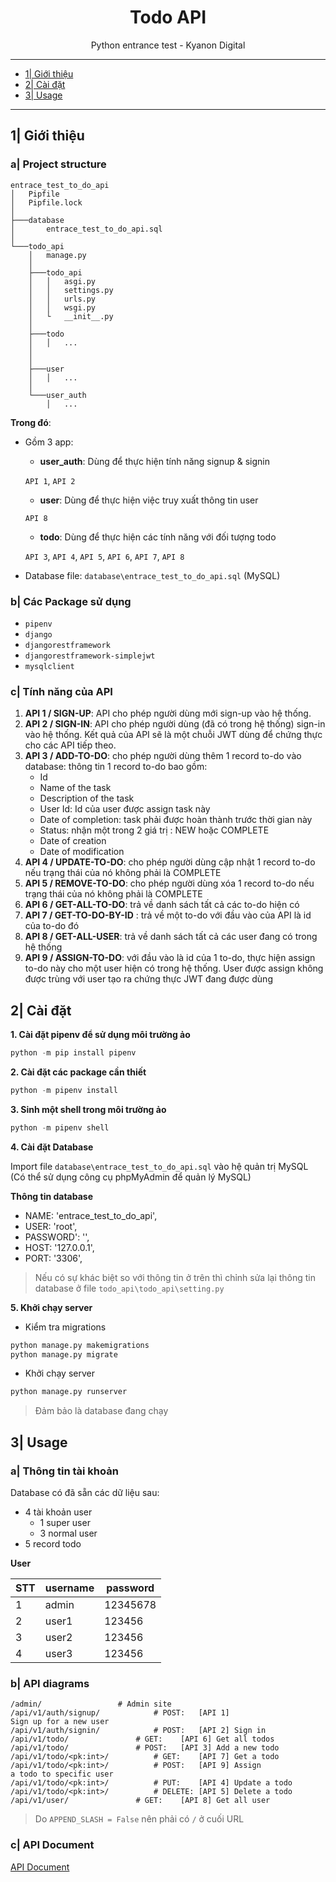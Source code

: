 <div align="center">

# Todo API
Python entrance test - Kyanon Digital
  
</div>

---

- [1| Giới thiệu](#1-giới-thiệu)
- [2| Cài đặt](#2-cài-đặt)
- [3| Usage](#3-usage)

---

## 1| Giới thiệu
### a| Project structure
```
entrace_test_to_do_api
│   Pipfile
│   Pipfile.lock
│
├───database
│       entrace_test_to_do_api.sql
│
└───todo_api
    │   manage.py
    │
    ├───todo_api
    │   │   asgi.py
    │   │   settings.py
    │   │   urls.py
    │   │   wsgi.py
    │   └   __init__.py
    │   
    ├───todo
    │   │   ...
    │
    │
    ├───user
    │   │   ...
    │
    └───user_auth
        │   ...

```


**Trong đó**:
+ Gồm 3 app: 
	+ **user_auth**: Dùng để thực hiện tính năng signup & signin 

	`API 1`, `API 2`
	+ **user**: Dùng để thực hiện việc truy xuất thông tin user

	`API 8`
	+ **todo**: Dùng để thực hiện các tính năng với đối tượng todo

	`API 3`, `API 4`, `API 5`, `API 6`, `API 7`, `API 8`
+ Database file: ```database\entrace_test_to_do_api.sql``` (MySQL)

### b| Các Package sử dụng
+ `pipenv`
+ `django`
+ `djangorestframework`
+ `djangorestframework-simplejwt`
+ `mysqlclient`

### c| Tính năng của API
1. **API 1 / SIGN-UP**: API cho phép người dùng mới sign-up vào hệ thống. 
2. **API 2 / SIGN-IN**: API cho phép người dùng (đã có trong hệ thống) sign-in vào hệ thống. Kết quả của API sẽ là một chuỗi JWT dùng để chứng thực cho các API tiếp theo. 
3. **API 3 / ADD-TO-DO**: cho phép người dùng thêm 1 record to-do vào database: thông tin 1 record to-do bao gồm: 
	- Id 
	- Name of the task 
	- Description of the task 
	- User Id: Id của user được assign task này 
	- Date of completion: task phải được hoàn thành trước thời gian này 
	- Status: nhận một trong 2 giá trị : NEW hoặc COMPLETE 
	- Date of creation 
	- Date of modification 
4. **API 4 / UPDATE-TO-DO**: cho phép người dùng cập nhật 1 record to-do nếu trạng thái của nó không phải là COMPLETE 
5. **API 5 / REMOVE-TO-DO**: cho phép người dùng xóa 1 record to-do nếu trạng thái của nó không phải là COMPLETE 
6. **API 6 / GET-ALL-TO-DO**: trả về danh sách tất cả các to-do hiện có
7. **API 7 / GET-TO-DO-BY-ID** : trả về một to-do với đầu vào của API là id của to-do đó 
8. **API 8 / GET-ALL-USER**: trả về danh sách tất cả các user đang có trong hệ thống 
9. **API 9 / ASSIGN-TO-DO**: với đầu vào là id của 1 to-do, thực hiện assign to-do này cho một user hiện có trong hệ thống. User được assign không được trùng với user tạo ra chứng thực JWT đang được dùng

## 2| Cài đặt

**1. Cài đặt pipenv để sử dụng môi trường ảo**
```python
python -m pip install pipenv
```

**2. Cài đặt các package cần thiết**
```python
python -m pipenv install 
```

**3. Sinh một shell trong môi trường ảo**
```python
python -m pipenv shell
```

**4. Cài đặt Database**

Import file ```database\entrace_test_to_do_api.sql``` vào hệ quản trị MySQL (Có thể sử dụng công cụ phpMyAdmin để quản lý MySQL)

**Thông tin database**
+ NAME: 'entrace_test_to_do_api',
+ USER: 'root',
+ PASSWORD': '',
+ HOST: '127.0.0.1',
+ PORT: '3306',

> Nếu có sự khác biệt so với thông tin ở trên thì chỉnh sửa lại thông tin database ở file ```todo_api\todo_api\setting.py```

**5. Khởi chạy server**


+ Kiểm tra migrations
```python
python manage.py makemigrations
python manage.py migrate
```

+ Khởi chạy server
```python
python manage.py runserver
```

> Đảm bảo là database đang chạy

## 3| Usage

### a| Thông tin tài khoản
Database có đã sẵn các dữ liệu sau:

+ 4 tài khoản user
	+ 1 super user
	+ 3 normal user
+ 5 record todo

**User**

| STT | username | password |
|-----|----------|----------|
| 1   | admin    | 12345678 |
| 2   | user1    | 123456   |
| 3   | user2    | 123456   |
| 4   | user3    | 123456   |

### b| API diagrams

```text
/admin/					# Admin site
/api/v1/auth/signup/			# POST:   [API 1] Sign up for a new user
/api/v1/auth/signin/			# POST:   [API 2] Sign in
/api/v1/todo/				# GET:    [API 6] Get all todos
/api/v1/todo/				# POST:   [API 3] Add a new todo
/api/v1/todo/<pk:int>/			# GET:    [API 7] Get a todo
/api/v1/todo/<pk:int>/			# POST:   [API 9] Assign a todo to specific user
/api/v1/todo/<pk:int>/			# PUT:    [API 4] Update a todo
/api/v1/todo/<pk:int>/			# DELETE: [API 5] Delete a todo
/api/v1/user/				# GET:    [API 8] Get all user

```

> Do `APPEND_SLASH = False` nên phải có `/` ở cuối URL

### c| API Document
[API Document](https://github.com/Merevoli-DatLuu/entrace_test_to_do_api/wiki/API-Documentation-V1)
